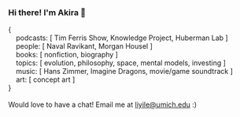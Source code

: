 ### Hi there! I'm Akira 👋
{ \
&nbsp; &nbsp;  podcasts: [ Tim Ferris Show, Knowledge Project, Huberman Lab ] \
&nbsp; &nbsp;  people: [ Naval Ravikant, Morgan Housel ] \
&nbsp; &nbsp;  books: [ nonfiction, biography ] \
&nbsp; &nbsp;  topics: [ evolution, philosophy, space, mental models, investing ] \
&nbsp; &nbsp;  music: [ Hans Zimmer, Imagine Dragons, movie/game soundtrack ] \
&nbsp; &nbsp;  art: [ concept art ] \
} \
\
Would love to have a chat! Email me at liyile@umich.edu :)
<!--
**yile-li/yile-li** is a ✨ _special_ ✨ repository because its `README.md` (this file) appears on your GitHub profile.

Here are some ideas to get you started:

- 🔭 I’m currently working on ...
- 🌱 I’m currently learning ...
- 👯 I’m looking to collaborate on ...
- 🤔 I’m looking for help with ...
- 💬 Ask me about ...
- 📫 How to reach me: ...
- 😄 Pronouns: ...
- ⚡ Fun fact: ...
-->
